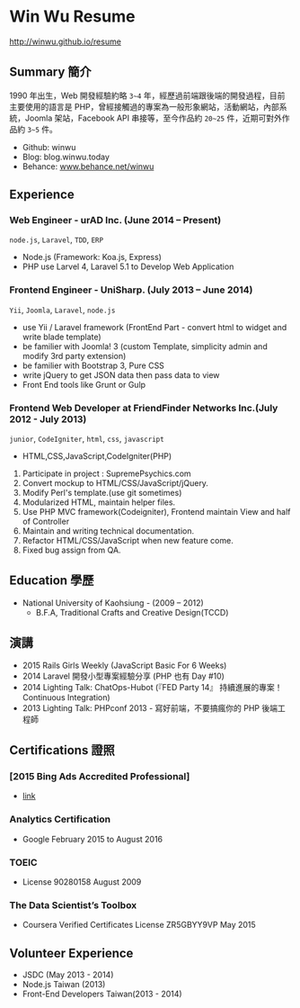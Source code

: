 Win Wu Resume
======

http://winwu.github.io/resume

## Summary 簡介
1990 年出生，Web 開發經驗約略 `3~4` 年，經歷過前端跟後端的開發過程，目前主要使用的語言是 PHP，曾經接觸過的專案為一般形象網站，活動網站，內部系統，Joomla 架站，Facebook API 串接等，至今作品約 `20~25` 件，近期可對外作品約 `3~5` 件。

* Github: winwu
* Blog: blog.winwu.today
* Behance: www.behance.net/winwu

## Experience
### Web Engineer - urAD Inc. (June 2014 – Present)
`node.js`, `Laravel`, `TDD`, `ERP`
* Node.js (Framework: Koa.js, Express)
* PHP use Larvel 4, Laravel 5.1 to Develop Web Application

### Frontend Engineer - UniSharp. (July 2013 – June 2014)
`Yii`, `Joomla`, `Laravel`, `node.js`
* use Yii / Laravel framework (FrontEnd Part - convert html to widget and write blade template)
* be familier with Joomla! 3 (custom Template, simplicity admin and modify 3rd party extension)
* be familier with Bootstrap 3, Pure CSS 
* write jQuery to get JSON data then pass data to view
* Front End tools like Grunt or Gulp

### Frontend Web Developer at FriendFinder Networks Inc.(July 2012 - July 2013)
`junior`, `CodeIgniter`, `html`, `css`, `javascript`

* HTML,CSS,JavaScript,CodeIgniter(PHP) 
1. Participate in project : SupremePsychics.com 
2. Convert mockup to HTML/CSS/JavaScript/jQuery.
3. Modify Perl's template.(use git sometimes)
4. Modularized HTML, maintain helper files.
5. Use PHP MVC framework(Codeigniter), Frontend maintain View and half of Controller
6. Maintain and writing technical documentation.
7. Refactor HTML/CSS/JavaScript when new feature come. 
8. Fixed bug assign from QA.


## Education 學歷
* National University of Kaohsiung - (2009 – 2012)
  * B.F.A, Traditional Crafts and Creative Design(TCCD)

## 演講
* 2015 Rails Girls Weekly (JavaScript Basic For 6 Weeks)
* 2014 Laravel 開發小型專案經驗分享 (PHP 也有 Day #10)
* 2014 Lighting Talk: ChatOps-Hubot (『FED Party 14』 持續進展的專案！Continuous Integration)
* 2013 Lighting Talk: PHPconf 2013 - 寫好前端，不要搞瘋你的 PHP 後端工程師


## Certifications 證照
### [2015 Bing Ads Accredited Professional]
  * [link](http://www.google.com/url?q=http%3A%2F%2Fadvertise.bingads.microsoft.com%2Fzh-tw%2Fxunlian-zigejianding-xun-zhao-zhuanyerenshi-mulu%3FMemberID%3D2c336ab9-dedc-4b1d-82ef-8b46b0bf08e7&sa=D&sntz=1&usg=AFQjCNF154QbqxRZxVdaTmnbP-Oxq24KMw)

### Analytics Certification
* Google February 2015 to August 2016

### TOEIC
* License 90280158 August 2009

### The Data Scientist’s Toolbox
* Coursera Verified Certificates License ZR5GBYY9VP May 2015


## Volunteer Experience
* JSDC (May 2013 - 2014)
* Node.js Taiwan (2013)
* Front-End Developers Taiwan(2013 - 2014)